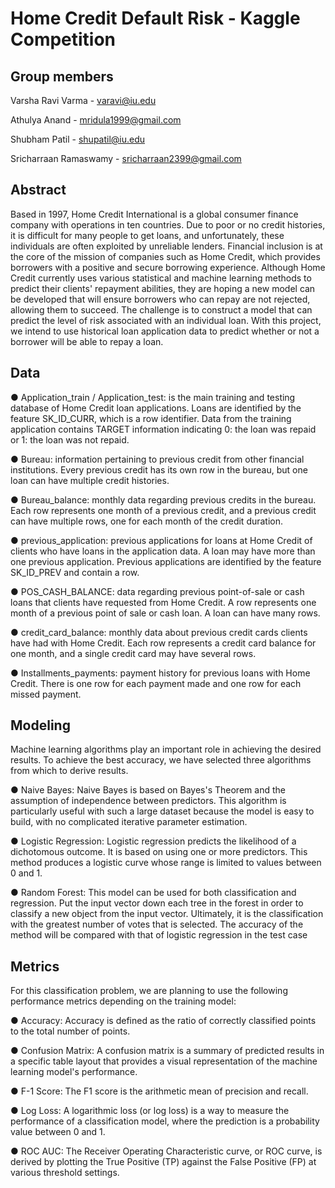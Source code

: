 # Home Credit Default Risk - Kaggle Competition 

## Group members
Varsha Ravi Varma - varavi@iu.edu

Athulya Anand - mridula1999@gmail.com

Shubham Patil - shupatil@iu.edu

Sricharraan Ramaswamy - sricharraan2399@gmail.com

## Abstract
Based in 1997, Home Credit International is a global consumer finance company with operations in ten countries. Due to poor or no credit histories, it is difficult for many people to get loans, and unfortunately, these individuals are often exploited by unreliable lenders. Financial inclusion is at the core of the mission of companies such as Home Credit, which provides borrowers with a positive and secure borrowing experience. Although Home Credit currently uses various statistical and machine learning methods to predict their clients' repayment abilities, they are hoping a new model can be developed that will ensure borrowers who can repay are not rejected, allowing them to succeed. The challenge is to construct a model that can predict the level of risk associated with an individual loan. With this project, we intend to use historical loan application data to predict whether or not a borrower will be able to repay a loan.

## Data
● Application_train / Application_test: is the main training and testing database of Home Credit loan applications. Loans are identified by the feature SK_ID_CURR, which is a row identifier. Data from the training application contains TARGET information indicating 0: the loan was repaid or 1: the loan was not repaid.

● Bureau: information pertaining to previous credit from other financial institutions. Every previous credit has its own row in the bureau, but one loan can have multiple credit histories.

● Bureau_balance: monthly data regarding previous credits in the bureau. Each row represents one month of a previous credit, and a previous credit can have multiple rows, one for each month of the credit duration.

 ● previous_application: previous applications for loans at Home Credit of clients who have loans in the application data. A loan may have more than one previous application. Previous applications are identified by the feature SK_ID_PREV and contain a row.
 
● POS_CASH_BALANCE: data regarding previous point-of-sale or cash loans that clients have requested from Home Credit. A row represents one month of a previous point of sale or cash loan. A loan can have many rows.

● credit_card_balance: monthly data about previous credit cards clients have had with Home Credit. Each row represents a credit card balance for one month, and a single credit card may have several rows.

● Installments_payments: payment history for previous loans with Home Credit. There is one row for each payment made and one row for each missed payment.

## Modeling
Machine learning algorithms play an important role in achieving the desired results. To achieve the best accuracy, we have selected three algorithms from which to derive results.

● Naive Bayes: Naive Bayes is based on Bayes's Theorem and the assumption of independence between predictors. This algorithm is particularly useful with such a large dataset because the model is easy to build, with no complicated iterative parameter estimation.

● Logistic Regression: Logistic regression predicts the likelihood of a dichotomous outcome. It is based on using one or more predictors. This method produces a logistic curve whose range is limited to values between 0 and 1.

● Random Forest: This model can be used for both classification and regression. Put the input vector down each tree in the forest in order to classify a new object from the input vector. Ultimately, it is the classification with the greatest number of votes that is selected. The accuracy of the method will be compared with that of logistic regression in the test case

## Metrics
For this classification problem, we are planning to use the following performance metrics depending on the training model:

● Accuracy: Accuracy is defined as the ratio of correctly classified points to the total number of points.

● Confusion Matrix: A confusion matrix is a summary of predicted results in a specific table layout that provides a visual representation of the machine learning model's performance.

● F-1 Score: The F1 score is the arithmetic mean of precision and recall.

● Log Loss: A logarithmic loss (or log loss) is a way to measure the performance of a classification
model, where the prediction is a probability value between 0 and 1.

● ROC AUC: The Receiver Operating Characteristic curve, or ROC curve, is derived by plotting the
True Positive (TP) against the False Positive (FP) at various threshold settings.
